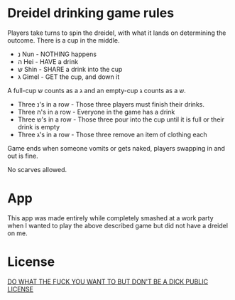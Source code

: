 # Dreidel drinking game rules

Players take turns to spin the dreidel, with what it lands on determining the outcome. There is a cup in the middle.

* נ Nun - NOTHING happens
* ה Hei - HAVE a drink
* ש Shin - SHARE a drink into the cup
* ג Gimel - GET the cup, and down it

A full-cup ש counts as a ג and an empty-cup ג counts as a ש.

* Three נ's in a row - Those three players must finish their drinks.
* Three ה's in a row - Everyone in the game has a drink
* Three ש's in a row - Those three pour into the cup until it is full or their drink is empty
* Three ג's in a row - Those three remove an item of clothing each

Game ends when someone vomits or gets naked, players swapping in and out is fine.

No scarves allowed.

# App

This app was made entirely while completely smashed at a work party when I wanted to play the above described 
game but did not have a dreidel on me.

# License
[DO WHAT THE FUCK YOU WANT TO BUT DON'T BE A DICK PUBLIC LICENSE](http://mens.ly/LICENSE.txt)
